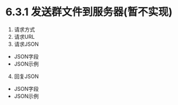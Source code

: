 # 6.3.1 发送群文件到服务器(暂不实现)

1. 请求方式
2. 请求URL 
3. 请求JSON 

* JSON字段
* JSON示例

4. 回复JSON 
* JSON字段
* JSON示例